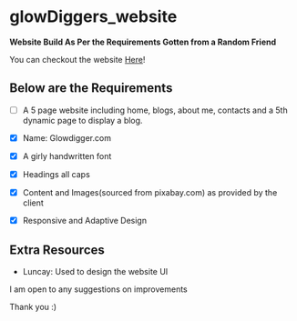 # glowDiggers_website

**Website Build As Per the Requirements Gotten from a Random Friend**

You can checkout the website <a href="https://ryankoech.github.io/glowDiggers_website/index.html" target="_blank">Here</a>!


## Below are the Requirements

  - [ ] A 5 page website including home, blogs, about me, contacts and a 5th dynamic page to display a blog.
  - [x] Name: Glowdigger.com
  - [x] A girly handwritten font
  - [x] Headings all caps
  - [x] Content and Images(sourced from pixabay.com) as provided by the client
  - [x] Responsive and Adaptive Design


## Extra Resources
  - Luncay: Used to design the website UI

I am open to any suggestions on improvements

Thank you :)
  

  

